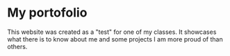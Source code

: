 # My portofolio

This website was created as a "test" for one of my classes. It showcases what there is to know about me and some projects I am more proud of than others.